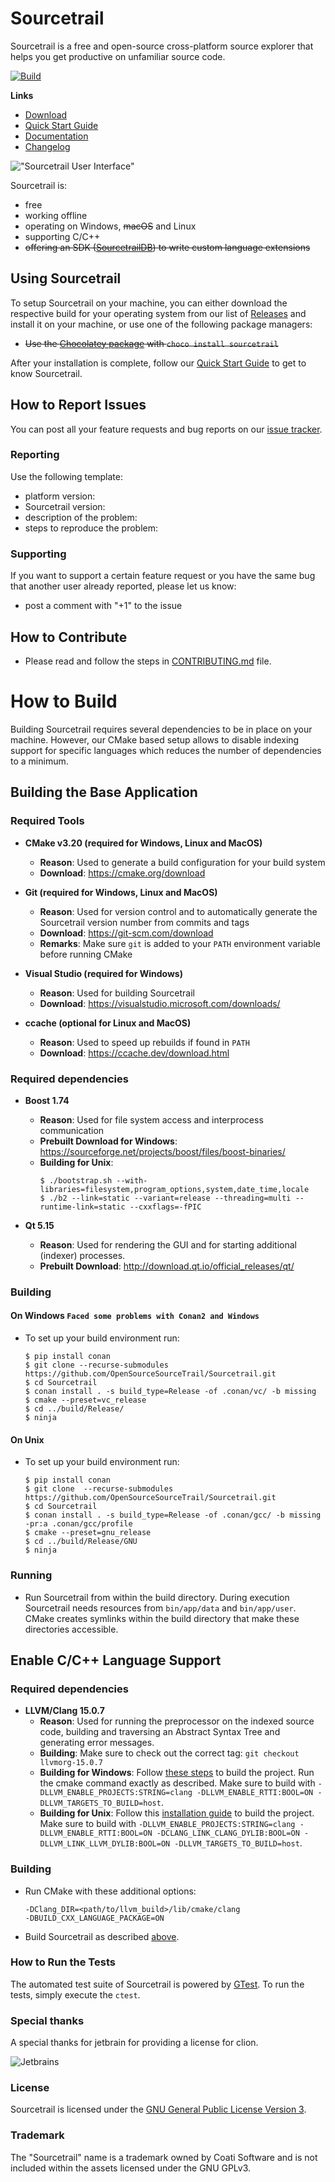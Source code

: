 # Sourcetrail

Sourcetrail is a free and open-source cross-platform source explorer that helps you get productive on unfamiliar source code.

[![Build](https://github.com/OpenSourceSourceTrail/Sourcetrail/actions/workflows/build.yml/badge.svg)](https://github.com/OpenSourceSourceTrail/Sourcetrail/actions/workflows/build.yml)

__Links__
* [Download](https://github.com/OpenSourceSourceTrail/Sourcetrail/releases)
* [Quick Start Guide](DOCUMENTATION.md#getting-started)
* [Documentation](DOCUMENTATION.md)
* [Changelog](CHANGELOG.md)

!["Sourcetrail User Interface"](docs/readme/user_interface.png "Sourcetrail User Interface")

Sourcetrail is:
* free
* working offline
* operating on Windows, ~~macOS~~ and Linux
* supporting C/C++
* ~~offering an SDK ([SourcetrailDB](https://github.com/CoatiSoftware/SourcetrailDB)) to write custom language extensions~~

## Using Sourcetrail

To setup Sourcetrail on your machine, you can either download the respective build for your operating system from our list of [Releases](https://github.com/CoatiSoftware/Sourcetrail/releases) and install it on your machine, or use one of the following package managers:

* ~~Use the [Chocolatey package](https://chocolatey.org/packages/sourcetrail) with `choco install sourcetrail`~~

After your installation is complete, follow our [Quick Start Guide](DOCUMENTATION.md#getting-started) to get to know Sourcetrail.

## How to Report Issues

You can post all your feature requests and bug reports on our [issue tracker](https://github.com/OpenSourceSourceTrail/Sourcetrail/issues).

### Reporting

Use the following template:

* platform version:
* Sourcetrail version:
* description of the problem:
* steps to reproduce the problem:

### Supporting

If you want to support a certain feature request or you have the same bug that another user already reported, please let us know:
* post a comment with "+1" to the issue

## How to Contribute

* Please read and follow the steps in [CONTRIBUTING.md](CONTRIBUTING.md) file.

# How to Build

Building Sourcetrail requires several dependencies to be in place on your machine. However, our CMake based setup allows to disable indexing support for specific languages which reduces the number of dependencies to a minimum.

## Building the Base Application

### Required Tools

* __CMake v3.20 (required for Windows, Linux and MacOS)__
    * __Reason__: Used to generate a build configuration for your build system
    * __Download__: https://cmake.org/download

* __Git (required for Windows, Linux and MacOS)__
    * __Reason__: Used for version control and to automatically generate the Sourcetrail version number from commits and tags
    * __Download__: https://git-scm.com/download
    * __Remarks__: Make sure `git` is added to your `PATH` environment variable before running CMake

* __Visual Studio (required for Windows)__
    * __Reason__: Used for building Sourcetrail
    * __Download__: https://visualstudio.microsoft.com/downloads/

* __ccache (optional for Linux and MacOS)__
    * __Reason__: Used to speed up rebuilds if found in `PATH`
    * __Download__: https://ccache.dev/download.html

### Required dependencies

* __Boost 1.74__
    * __Reason__: Used for file system access and interprocess communication
    * __Prebuilt Download for Windows__: https://sourceforge.net/projects/boost/files/boost-binaries/
    * __Building for Unix__:
        ```
        $ ./bootstrap.sh --with-libraries=filesystem,program_options,system,date_time,locale
        $ ./b2 --link=static --variant=release --threading=multi --runtime-link=static --cxxflags=-fPIC
        ```

* __Qt 5.15__
    * __Reason__: Used for rendering the GUI and for starting additional (indexer) processes.
    * __Prebuilt Download__: http://download.qt.io/official_releases/qt/

### Building

#### On Windows `Faced some problems with Conan2 and Windows`
* To set up your build environment run:
    ```
    $ pip install conan
    $ git clone --recurse-submodules https://github.com/OpenSourceSourceTrail/Sourcetrail.git
    $ cd Sourcetrail
    $ conan install . -s build_type=Release -of .conan/vc/ -b missing
    $ cmake --preset=vc_release
    $ cd ../build/Release/
    $ ninja
    ```

#### On Unix

* To set up your build environment run:
    ```
    $ pip install conan
    $ git clone  --recurse-submodules https://github.com/OpenSourceSourceTrail/Sourcetrail.git
    $ cd Sourcetrail
    $ conan install . -s build_type=Release -of .conan/gcc/ -b missing -pr:a .conan/gcc/profile
    $ cmake --preset=gnu_release
    $ cd ../build/Release/GNU
    $ ninja
    ```

### Running

* Run Sourcetrail from within the build directory. During execution Sourcetrail needs resources from `bin/app/data` and `bin/app/user`. CMake creates symlinks within the build directory that make these directories accessible.

## Enable C/C++ Language Support

### Required dependencies

* __LLVM/Clang 15.0.7__
    * __Reason__: Used for running the preprocessor on the indexed source code, building and traversing an Abstract Syntax Tree and generating error messages.
    * __Building__: Make sure to check out the correct tag: `git checkout llvmorg-15.0.7`
    * __Building for Windows__: Follow [these steps](https://clang.llvm.org/get_started.html) to build the project. Run the cmake command exactly as described. Make sure to build with `-DLLVM_ENABLE_PROJECTS:STRING=clang -DLLVM_ENABLE_RTTI:BOOL=ON -DLLVM_TARGETS_TO_BUILD=host`.
    * __Building for Unix__: Follow this [installation guide](http://clang.llvm.org/docs/LibASTMatchersTutorial.html) to build the project. Make sure to build with `-DLLVM_ENABLE_PROJECTS:STRING=clang -DLLVM_ENABLE_RTTI:BOOL=ON -DCLANG_LINK_CLANG_DYLIB:BOOL=ON -DLLVM_LINK_LLVM_DYLIB:BOOL=ON -DLLVM_TARGETS_TO_BUILD=host`.

### Building

* Run CMake with these additional options:
    ```
    -DClang_DIR=<path/to/llvm_build>/lib/cmake/clang
    -DBUILD_CXX_LANGUAGE_PACKAGE=ON
    ```
* Build Sourcetrail as described [above](#building).


### How to Run the Tests

The automated test suite of Sourcetrail is powered by [GTest](https://github.com/google/googletest). To run the tests, simply execute the `ctest`.

### Special thanks
A special thanks for jetbrain for providing a license for clion. 

![Jetbrains](https://resources.jetbrains.com/storage/products/company/brand/logos/jb_beam.svg?_gl=1*1g15bg8*_ga*MzY0NDcyNy4xNjk2NjExMzg0*_ga_9J976DJZ68*MTcwNjcwNzIxNC40LjEuMTcwNjcwNzIyOS40NS4wLjA.&_ga=2.185029930.2038936796.1706702230-3644727.1696611384)

### License

Sourcetrail is licensed under the [GNU General Public License Version 3](LICENSE.txt).

### Trademark

The "Sourcetrail" name is a trademark owned by Coati Software and is not included within the assets licensed under the GNU GPLv3.
